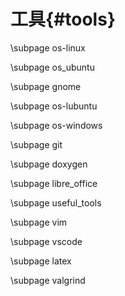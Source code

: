 工具{#tools}
===========

\subpage os-linux

\subpage os_ubuntu

\subpage gnome

\subpage os-lubuntu

\subpage os-windows

\subpage git

\subpage doxygen

\subpage libre_office

\subpage useful_tools

\subpage vim

\subpage vscode

\subpage latex

\subpage valgrind
